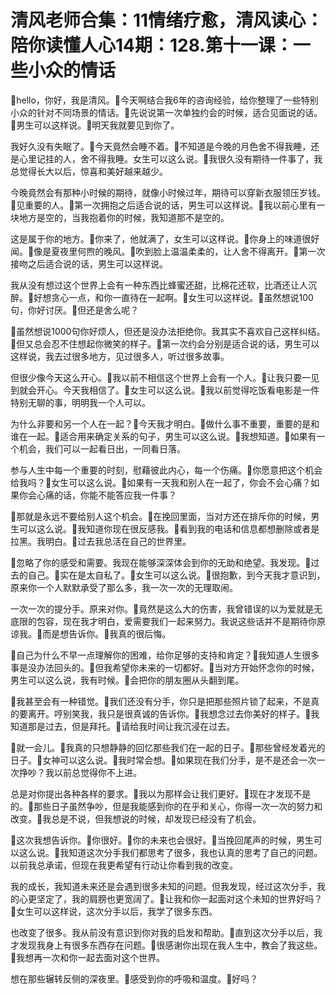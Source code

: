 # 清风老师合集：11情绪疗愈，清风读心：陪你读懂人心14期：128.第十一课：一些小众的情话

🎼hello，你好，我是清风。🎼今天啊结合我6年的咨询经验，给你整理了一些特别小众的针对不同场景的情话。🎼先说说第一次单独约会的时候，适合见面说的话。🎼男生可以这样说。🎼明天我就要见到你了。

我好久没有失眠了。🎼今天竟然会睡不着。🎼不知道是今晚的月色舍不得我睡，还是心里记挂的人，舍不得我睡。女生可以这么说。🎼我很久没有期待一件事了，我总觉得长大以后，惊喜和美好越来越少。

今晚竟然会有那种小时候的期待，就像小时候过年，期待可以穿新衣服领压岁钱。🎼见重要的人。🎼第一次拥抱之后适合说的话，男生可以这样说。🎼我以前心里有一块地方是空的，当我抱着你的时候，我知道那不是空的。

这是属于你的地方。🎼你来了，他就满了，女生可以这样说。🎼你身上的味道很好闻。🎼像是夏夜里何煦的晚风。🎼吹到脸上温温柔柔的，让人舍不得离开。🎼第一次接吻之后适合说的话，男生可以这样说。

我从没有想过这个世界上会有一种东西比蜂蜜还甜，比棉花还软，比酒还让人沉醉。🎼好想贪心一点，和你一直待在一起啊。🎼女生可以这样说。🎼虽然想说100句，你好讨厌。🎼但还是舍么呢？

🎼虽然想说1000句你好烦人，但还是没办法拒绝你。我其实不喜欢自己这样纠结。🎼但又总会忍不住想起你微笑的样子。🎼第一次约会分别是适合说的话，男生可以这样说，我去过很多地方，见过很多人，听过很多故事。

但很少像今天这么开心。🎼我以前不相信这个世界上会有一个人。🎼让我只要一见到就会开心。今天我相信了。🎼女生可以这么说。🎼我以前觉得吃饭看电影是一件特别无聊的事，明明我一个人可以。

为什么非要和另一个人在一起？🎼今天我才明白。🎼做什么事不重要，重要的是和谁在一起。🎼适合用来确定关系的句子，男生可以这么说。🎼我想知道。🎼如果有一个机会，我们可以一起看日出，一同看日落。

参与人生中每一个重要的时刻，慰藉彼此内心，每一个伤痛。🎼你愿意把这个机会给我吗？🎼女生可以这么说。🎼如果有一天我和别人在一起了，你会不会心痛？如果你会心痛的话，你能不能答应我一件事？

🎼那就是永远不要给别人这个机会。🎼在挽回里面，当对方还在排斥你的时候，男生可以这么说。🎼我知道你现在很反感我。🎼看到我的电话和信息都想删除或者是拉黑。我明白。🎼过去我总活在自己的世界里。

🎼忽略了你的感受和需要。我现在能够深深体会到你的无助和绝望。我发现。🎼过去的自己。🎼实在是太自私了。🎼女生可以这么说。🎼很抱歉，到今天我才意识到，原来你一个人默默承受了那么多，我一次一次的无理取闹。

一次一次的提分手。原来对你。🎼竟然是这么大的伤害，我曾错误的以为爱就是无底限的包容，现在我才明白，爱需要我们一起来努力。我说这些话并不是期待你原谅我。🎼而是想告诉你。🎼我真的很后悔。

🎼自己为什么不早一点理解你的困难，给你足够的支持和肯定？🎼我知道人生很多事是没办法回头的。🎼但我希望你未来的一切都好。🎼当对方开始怀念你的时候，男生可以这么说，我有时候。🎼会把你的朋友圈从头翻到尾。

🎼我甚至会有一种错觉。🎼我们还没有分手，你只是把那些照片锁了起来，不是真的要离开。哼别笑我，我只是很真诚的告诉你。🎼我想念过去你美好的样子。🎼我知道那是过去，但是拜托。🎼请给我时间让我沉浸在过去。

🎼就一会儿。🎼我真的只想静静的回忆那些我们在一起的日子。🎼那些曾经发着光的日子。🎼女神可以这么说。🎼我时常会想。🎼如果现在我们分手，是不是还会一次一次挣吵？我以前总觉得你不上进。

总是对你提出各种各样的要求。🎼我以为那样会让我们更好。🎼现在才发现不是的。🎼那些日子虽然争吵，但是我能感到你的在乎和关心，你得一次一次的努力和改变。🎼我总是不说，但我想说的时候，却发现已经没有了机会。

🎼这次我想告诉你。🎼你很好。🎼你的未来也会很好。🎼当挽回尾声的时候，男生可以这么说。🎼我知道这次分手我们都思考了很多，我也认真的思考了自己的问题。以前我总承诺，但现在我更希望有行动让你看到我的改变。

我的成长，我知道未来还是会遇到很多未知的问题。但我发现，经过这次分手，我的心更坚定了，我的肩膀也更宽阔了。🎼让我和你一起面对这个未知的世界好吗？🎼女生可以这样说，这次分手以后，我学了很多东西。

也改变了很多。我从前没有意识到你对我的启发和帮助。🎼直到这次分手以后，我才发现我身上有很多东西存在问题。🎼很感谢你出现在我人生中，教会了我这些。🎼我想再一次和你一起去面对这个世界。

想在那些辗转反侧的深夜里。🎼感受到你的呼吸和温度。🎼好吗？